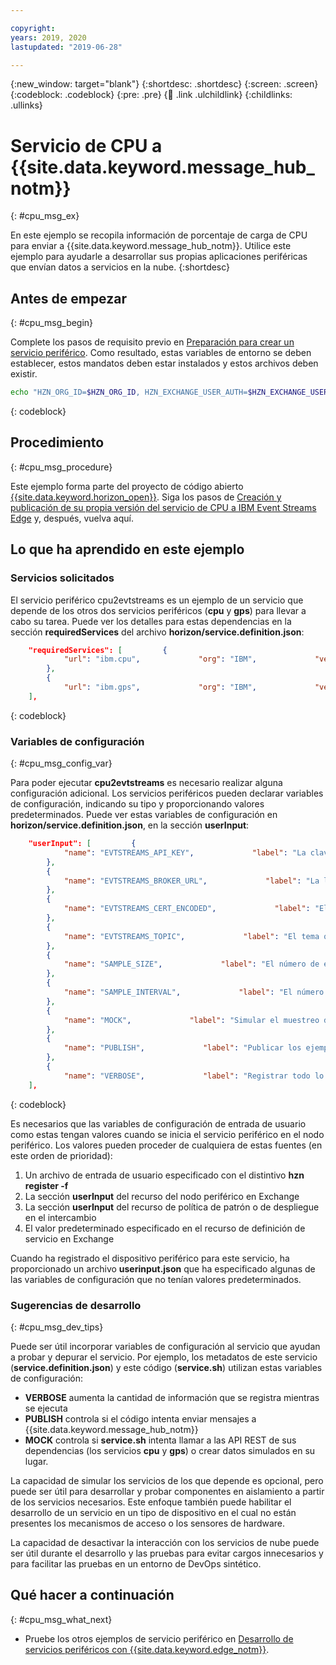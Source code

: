 ```yaml
---

copyright:
years: 2019, 2020
lastupdated: "2019-06-28"

---
```


{:new_window: target="blank"}
{:shortdesc: .shortdesc}
{:screen: .screen}
{:codeblock: .codeblock}
{:pre: .pre}
{:child: .link .ulchildlink}
{:childlinks: .ullinks}

# Servicio de CPU a {{site.data.keyword.message_hub_notm}}
{: #cpu_msg_ex}

En este ejemplo se recopila información de porcentaje de carga de CPU para enviar a {{site.data.keyword.message_hub_notm}}. Utilice este ejemplo para ayudarle a desarrollar sus propias aplicaciones periféricas que envían datos a servicios en la nube.
{:shortdesc}

## Antes de empezar
{: #cpu_msg_begin}

Complete los pasos de requisito previo en [Preparación para crear un servicio periférico](service_containers.md). Como resultado, estas variables de entorno se deben establecer, estos mandatos deben estar instalados y estos archivos deben existir.

```bash
echo "HZN_ORG_ID=$HZN_ORG_ID, HZN_EXCHANGE_USER_AUTH=$HZN_EXCHANGE_USER_AUTH, DOCKER_HUB_ID=$DOCKER_HUB_ID" which git jq make ls ~/.hzn/keys/service.private.key ~/.hzn/keys/service.public.pem cat /etc/default/horizon
```
{: codeblock}

## Procedimiento
{: #cpu_msg_procedure}

Este ejemplo forma parte del proyecto de código abierto [{{site.data.keyword.horizon_open}}](https://github.com/open-horizon/). Siga los pasos de [Creación y publicación de su propia versión del servicio de CPU a IBM Event Streams Edge](https://github.com/open-horizon/examples/blob/master/edge/evtstreams/cpu2evtstreams/CreateService.md#-building-and-publishing-your-own-version-of-the-cpu-to-ibm-event-streams-edge-service) y, después, vuelva aquí.

## Lo que ha aprendido en este ejemplo

### Servicios solicitados

El servicio periférico cpu2evtstreams es un ejemplo de un servicio que depende de los otros dos servicios periféricos (**cpu** y **gps**) para llevar a cabo su tarea. Puede ver los detalles para estas dependencias en la sección **requiredServices** del archivo **horizon/service.definition.json**:

```json
    "requiredServices": [         {
            "url": "ibm.cpu",             "org": "IBM",             "versionRange": "[0.0.0,INFINITY)",             "arch": "$ARCH"
        },
        {
            "url": "ibm.gps",             "org": "IBM",             "versionRange": "[0.0.0,INFINITY)",             "arch": "$ARCH"         }
    ],
```
{: codeblock}

### Variables de configuración
{: #cpu_msg_config_var}

Para poder ejecutar **cpu2evtstreams** es necesario realizar alguna configuración adicional. Los servicios periféricos pueden declarar variables de configuración, indicando su tipo y proporcionando valores predeterminados. Puede ver estas variables de configuración en **horizon/service.definition.json**, en la sección **userInput**:

```json  
    "userInput": [         {
            "name": "EVTSTREAMS_API_KEY",             "label": "La clave API que se va a utilizar al enviar mensajes a la instancia de IBM Event Streams",             "type": "string",             "defaultValue": ""
        },
        {
            "name": "EVTSTREAMS_BROKER_URL",             "label": "La lista de URLs separadas por comas que se van a utilizar al enviar mensajes a la instancia de IBM Event Streams",             "type": "string",             "defaultValue": ""
        },
        {
            "name": "EVTSTREAMS_CERT_ENCODED",             "label": "El certificado firmado automáticamente, codificado en base64 que se va a utilizar al enviar mensajes a la instancia de ICP de IBM Event Streams. No es necesario para IBM Cloud Event Streams.",             "type": "string",             "defaultValue": "-"
        },
        {
            "name": "EVTSTREAMS_TOPIC",             "label": "El tema que se va a utilizar al enviar mensajes a la instancia de IBM Event Streams",             "type": "string",             "defaultValue": "cpu2evtstreams"
        },
        {
            "name": "SAMPLE_SIZE",             "label": "El número de ejemplos que se van a leer antes de calcular el promedio",             "type": "int",             "defaultValue": "5"
        },
        {
            "name": "SAMPLE_INTERVAL",             "label": "El número de segundos entre los ejemplos",             "type": "int",             "defaultValue": "2"
        },
        {
            "name": "MOCK",             "label": "Simular el muestreo de CPU",             "type": "boolean",             "defaultValue": "false"
        },
        {
            "name": "PUBLISH",             "label": "Publicar los ejemplos de CPU en IBM Event Streams",             "type": "boolean",             "defaultValue": "true"
        },
        {
            "name": "VERBOSE",             "label": "Registrar todo lo que ocurre",             "type": "string",             "defaultValue": "1"         }
    ],
```
{: codeblock}

Es necesarios que las variables de configuración de entrada de usuario como estas tengan valores cuando se inicia el servicio periférico en el nodo periférico. Los valores pueden proceder de cualquiera de estas fuentes (en este orden de prioridad):

1. Un archivo de entrada de usuario especificado con el distintivo **hzn register -f**
2. La sección **userInput** del recurso del nodo periférico en Exchange
3. La sección **userInput** del recurso de política de patrón o de despliegue en el intercambio
4. El valor predeterminado especificado en el recurso de definición de servicio en Exchange

Cuando ha registrado el dispositivo periférico para este servicio, ha proporcionado un archivo **userinput.json** que ha especificado algunas de las variables de configuración que no tenían valores predeterminados.

### Sugerencias de desarrollo
{: #cpu_msg_dev_tips}

Puede ser útil incorporar variables de configuración al servicio que ayudan a probar y depurar el servicio. Por ejemplo, los metadatos de este servicio (**service.definition.json**) y este código (**service.sh**) utilizan estas variables de configuración:

* **VERBOSE** aumenta la cantidad de información que se registra mientras se ejecuta
* **PUBLISH** controla si el código intenta enviar mensajes a {{site.data.keyword.message_hub_notm}}
* **MOCK** controla si **service.sh** intenta llamar a las API REST de sus dependencias (los servicios **cpu** y **gps**) o crear datos simulados en su lugar.

La capacidad de simular los servicios de los que depende es opcional, pero puede ser útil para desarrollar y probar componentes en aislamiento a partir de los servicios necesarios. Este enfoque también puede habilitar el desarrollo de un servicio en un tipo de dispositivo en el cual no están presentes los mecanismos de acceso o los sensores de hardware.

La capacidad de desactivar la interacción con los servicios de nube puede ser útil durante el desarrollo y las pruebas para evitar cargos innecesarios y para facilitar las pruebas en un entorno de DevOps sintético.

## Qué hacer a continuación
{: #cpu_msg_what_next}

* Pruebe los otros ejemplos de servicio periférico en [Desarrollo de servicios periféricos con {{site.data.keyword.edge_notm}}](../OH/docs/developing/developing.md).

